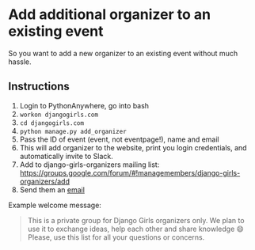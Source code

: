 # Add additional organizer to an existing event

So you want to add a new organizer to an existing event without much hassle.

## Instructions

1. Login to PythonAnywhere, go into bash
2. `workon djangogirls.com`
3. `cd djangogirls.com`
4. `python manage.py add_organizer`
5. Pass the ID of event (event, not eventpage!), name and email
6. This will add organizer to the website, print you login credentials, and automatically invite to Slack.
7. Add to django-girls-organizers mailing list: https://groups.google.com/forum/#!managemembers/django-girls-organizers/add
8. Send them an [email](../howto/emails/add_organizer.md)

Example welcome message:
> This is a private group for Django Girls organizers only. We plan to use it to exchange ideas, help each other and share knowledge :smile: Please, use this list for all your questions or concerns.
